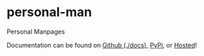 # personal-man

Personal Manpages

Documentation can be found on [Github (./docs)](./docs), [PyPi](https://pypi.org/project/personal_man/), or [Hosted](https://personal_man.kyleking.me/)!
